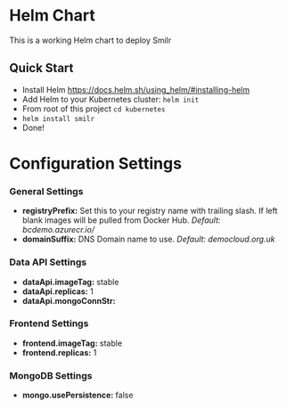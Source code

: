 # Helm Chart

This is a working Helm chart to deploy Smilr

## Quick Start

- Install Helm https://docs.helm.sh/using_helm/#installing-helm
- Add Helm to your Kubernetes cluster: `helm init`
- From root of this project `cd kubernetes`
- `helm install smilr`
- Done!

# Configuration Settings
### General Settings
- **registryPrefix:** Set this to your registry name with trailing slash. If left blank images will be pulled from Docker Hub. *Default: bcdemo.azurecr.io/*
- **domainSuffix:** DNS Domain name to use. *Default: democloud.org.uk*

### Data API Settings
- **dataApi.imageTag:** stable
- **dataApi.replicas:** 1
- **dataApi.mongoConnStr:** 

### Frontend Settings
- **frontend.imageTag:** stable
- **frontend.replicas:** 1

### MongoDB Settings
- **mongo.usePersistence:** false